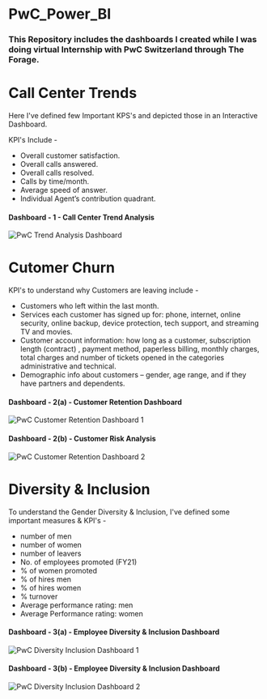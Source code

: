 # PwC_Power_BI

### This Repository includes the dashboards I created while I was doing virtual Internship with PwC Switzerland through The Forage.

# Call Center Trends

Here I've defined few Important KPS's and depicted those in an Interactive Dashboard.

KPI's Include - 

- Overall customer satisfaction.
- Overall calls answered.
- Overall calls resolved.
- Calls by time/month.
- Average speed of answer.
- Individual Agent’s contribution quadrant.

#### Dashboard - 1 - Call Center Trend Analysis

![PwC Trend Analysis Dashboard](https://github.com/SanjaysAnalysis/PwC_Power_BI/assets/150272382/d9bf7742-58a3-4c33-8ad3-e3210b886f0d)

# Cutomer Churn

KPI's to understand why Customers are leaving include - 

- Customers who left within the last month.
- Services each customer has signed up for: phone, internet, online security, online backup, device protection, tech support, and streaming TV and movies.
- Customer account information: how long as a customer, subscription length (contract) , payment method, paperless billing, monthly charges, total charges and number of tickets opened in the categories administrative and technical.
- Demographic info about customers – gender, age range, and if they have partners and dependents.

#### Dashboard - 2(a) - Customer Retention Dashboard

![PwC Customer Retention Dashboard 1](https://github.com/SanjaysAnalysis/PwC_Power_BI/assets/150272382/eedbde1e-76aa-48cb-bcaf-87429525bd30)

#### Dashboard - 2(b) - Customer Risk Analysis

![PwC Customer Retention Dashboard 2](https://github.com/SanjaysAnalysis/PwC_Power_BI/assets/150272382/499cb56f-bf26-49bc-bdc1-be6a610f3703)

# Diversity & Inclusion

To understand the Gender Diversity & Inclusion, I've defined some important measures & KPI's -

- number of men
- number of women
- number of leavers
- No. of employees promoted (FY21)
- % of women promoted
- % of hires men
- % of hires women
- % turnover
- Average performance rating: men
- Average Performance rating: women

#### Dashboard - 3(a) - Employee Diversity & Inclusion Dashboard

![PwC Diversity   Inclusion Dashboard 1](https://github.com/SanjaysAnalysis/PwC_Power_BI/assets/150272382/79f19526-fd13-482a-8a3c-0abfdf04d9c1)

#### Dashboard - 3(b) - Employee Diversity & Inclusion Dashboard

![PwC Diversity   Inclusion Dashboard 2](https://github.com/SanjaysAnalysis/PwC_Power_BI/assets/150272382/ece59eed-2350-4650-b4b2-b6d79b594f77)
